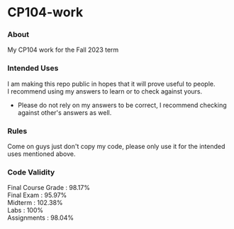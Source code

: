 # CP104-work
### About
My CP104 work for the Fall 2023 term

### Intended Uses
I am making this repo public in hopes that it will prove useful to people.
<br/> I recommend using my answers to learn or to check against yours.
- Please do not rely on my answers to be correct, I recommend checking against other's answers as well.

### Rules
Come on guys just don't copy my code, please only use it for the intended uses mentioned above.

### Code Validity
Final Course Grade : 98.17%
<br/>Final Exam : 95.97%
<br/>Midterm : 102.38%
<br/>Labs : 100%
<br/>Assignments : 98.04%
